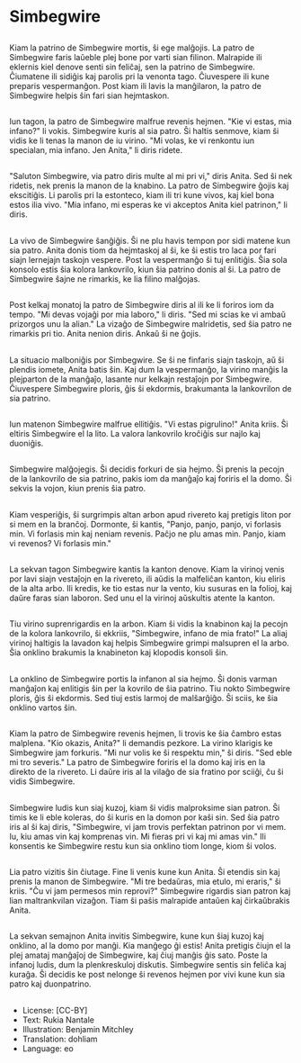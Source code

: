 # Simbegwire

##
Kiam la patrino de Simbegwire mortis, ŝi ege malĝojis. La patro de Simbegwire faris laŭeble plej bone por varti sian filinon. Malrapide ili eklernis kiel denove senti sin feliĉaj, sen la patrino de Simbegwire. Ĉiumatene ili sidiĝis kaj parolis pri la venonta tago. Ĉiuvespere ili kune preparis vespermanĝon. Post kiam ili lavis la manĝilaron, la patro de Simbegwire helpis ŝin fari sian hejmtaskon.

##
Iun tagon, la patro de Simbegwire malfrue revenis hejmen. "Kie vi estas, mia infano?" li vokis. Simbegwire kuris al sia patro. Ŝi haltis senmove, kiam ŝi vidis ke li tenas la manon de iu virino. "Mi volas, ke vi renkontu iun specialan, mia infano. Jen Anita," li diris ridete.

##
"Saluton Simbegwire, via patro diris multe al mi pri vi," diris Anita. Sed ŝi nek ridetis, nek prenis la manon de la knabino. La patro de Simbegwire ĝojis kaj ekscitiĝis. Li parolis pri la estonteco, kiam ili tri kune vivos, kaj kiel bona estos ilia vivo. "Mia infano, mi esperas ke vi akceptos Anita kiel patrinon," li diris.

##
La vivo de Simbegwire ŝanĝiĝis. Ŝi ne plu havis tempon por sidi matene kun sia patro. Anita donis tiom da hejmtaskoj al ŝi, ke ŝi estis tro laca por fari siajn lernejajn taskojn vespere. Post la vespermanĝo ŝi tuj enlitiĝis. Ŝia sola konsolo estis ŝia kolora lankovrilo, kiun ŝia patrino donis al ŝi. La patro de Simbegwire ŝajne ne rimarkis, ke lia filino malĝojas.

##
Post kelkaj monatoj la patro de Simbegwire diris al ili ke li foriros iom da tempo. "Mi devas vojaĝi por mia laboro," li diris. "Sed mi scias ke vi ambaŭ prizorgos unu la alian." La vizaĝo de Simbegwire malridetis, sed ŝia patro ne rimarkis pri tio. Anita nenion diris. Ankaŭ ŝi ne ĝojis.

##
La situacio malboniĝis por Simbegwire. Se ŝi ne finfaris siajn taskojn, aŭ ŝi plendis iomete, Anita batis ŝin. Kaj dum la vespermanĝo, la virino manĝis la plejparton de la manĝaĵo, lasante nur kelkajn restaĵojn por Simbegwire. Ĉiuvespere Simbegwire ploris, ĝis ŝi ekdormis, brakumanta la lankovrilon de sia patrino.

##
Iun matenon Simbegwire malfrue ellitiĝis. "Vi estas pigrulino!" Anita kriis. Ŝi eltiris Simbegwire el la lito. La valora lankovrilo kroĉiĝis sur najlo kaj duoniĝis.

##
Simbegwire malĝojegis. Ŝi decidis forkuri de sia hejmo. Ŝi prenis la pecojn de la lankovrilo de sia patrino, pakis iom da manĝaĵo kaj foriris el la domo. Ŝi sekvis la vojon, kiun prenis ŝia patro.

##
Kiam vesperiĝis, ŝi surgrimpis altan arbon apud rivereto kaj pretigis liton por si mem en la branĉoj. Dormonte, ŝi kantis, "Panjo, panjo, panjo, vi forlasis min. Vi forlasis min kaj neniam revenis. Paĉjo ne plu amas min. Panjo, kiam vi revenos? Vi forlasis min."

##
La sekvan tagon Simbegwire kantis la kanton denove. Kiam la virinoj venis por lavi siajn vestaĵojn en la rivereto, ili aŭdis la malfeliĉan kanton, kiu eliris de la alta arbo. Ili kredis, ke tio estas nur la vento, kiu susuras en la folioj, kaj daŭre faras sian laboron. Sed unu el la virinoj aŭskultis atente la kanton.

##
Tiu virino suprenrigardis en la arbon. Kiam ŝi vidis la knabinon kaj la pecojn de la kolora lankovrilo, ŝi ekkriis, "Simbegwire, infano de mia frato!" La aliaj virinoj haltigis la lavadon kaj helpis Simbegwire grimpi malsupren el la arbo. Ŝia onklino brakumis la knabineton kaj klopodis konsoli ŝin.

##
La onklino de Simbegwire portis la infanon al sia hejmo. Ŝi donis varman manĝaĵon kaj enlitigis ŝin per la kovrilo de ŝia patrino. Tiu nokto Simbegwire ploris, ĝis ŝi ekdormis. Sed tiuj estis larmoj de malŝarĝiĝo. Ŝi sciis, ke ŝia onklino vartos ŝin.

##
Kiam la patro de Simbegwire revenis hejmen, li trovis ke ŝia ĉambro estas malplena. "Kio okazis, Anita?" li demandis pezkore. La virino klarigis ke Simbegwire jam forkuris. "Mi nur volis ke ŝi respektu min," ŝi diris. "Sed eble mi tro severis." La patro de Simbegwire foriris el la domo kaj iris en la direkto de la rivereto. Li daŭre iris al la vilaĝo de sia fratino por sciiĝi, ĉu ŝi vidis Simbegwire.

##
Simbegwire ludis kun siaj kuzoj, kiam ŝi vidis malproksime sian patron. Ŝi timis ke li eble koleras, do ŝi kuris en la domon por kaŝi sin. Sed ŝia patro iris al ŝi kaj diris, "Simbegwire, vi jam trovis perfektan patrinon por vi mem. Iu, kiu amas vin kaj komprenas vin. Mi fieras pri vi kaj mi amas vin." Ili konsentis ke Simbegwire restu kun sia onklino tiom longe, kiom ŝi volos.

##
Lia patro vizitis ŝin ĉiutage. Fine li venis kune kun Anita. Ŝi etendis sin kaj prenis la manon de Simbegwire. "Mi tre bedaŭras, mia etulo, mi eraris," ŝi kriis. "Ĉu vi jam permesos min reprovi?" Simbegwire rigardis sian patron kaj lian maltrankvilan vizaĝon. Tiam ŝi paŝis malrapide antaŭen kaj ĉirkaŭbrakis Anita.

##
La sekvan semajnon Anita invitis Simbegwire, kune kun ŝiaj kuzoj kaj onklino, al la domo por manĝi. Kia manĝego ĝi estis! Anita pretigis ĉiujn el la plej amataj manĝaĵoj de Simbegwire, kaj ĉiuj manĝis ĝis sato. Poste la infanoj ludis, dum la plenkreskuloj diskutis. Simbegwire sentis sin feliĉa kaj kuraĝa. Ŝi decidis ke post nelonge ŝi revenos hejmen por vivi kune kun sia patro kaj duonpatrino.

##
* License: [CC-BY]
* Text: Rukia Nantale
* Illustration: Benjamin Mitchley
* Translation: dohliam
* Language: eo
